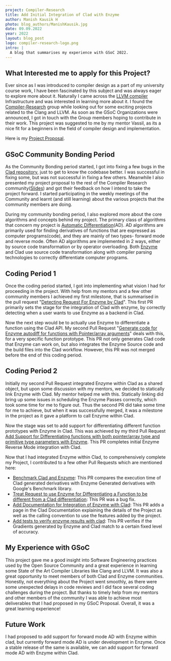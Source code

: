 ```yaml
---
project: Compiler-Research
title: Add Initial Integration of Clad with Enzyme 
author: Manish Kausik H
photo: blog_authors/ManishKausik.jpg
date: 09.09.2022
year: 2022
layout: blog_post
logo: compiler-research-logo.png   
intro: |
  A blog that summarises my experience with GSoC 2022. 
---
```

## What Interested me to apply for this Project?
Ever since as I was introduced to compiler design as a part of my university course work, I have been fascinated by this subject and was always eager to explore more about it. Naturally
I came across the [LLVM compiler](https://llvm.org) Infrastructure and was interested in learning more about it. I found the [Compiler-Research](https://compiler-research.org/) group while looking out for some exciting projects related to the Clang and LLVM. As soon as the GSoC Organizations were announced, I got in touch with the Group members hoping to contribute in their work. This project was suggested to me by my mentor Vassil, as its a nice fit for a beginners in the field of compiler design and implementation.

Here is my [Project Proposal](https://compiler-research.org/assets/docs/Manish_Kausik_H_Proposal_2022.pdf).

## GSoC Community Bonding Period
As the Community Bonding period started, I got into fixing a few bugs in the [Clad repository](https://github.com/vgvassilev/clad), just to get to know the codebase better. I was successful in fixing some, but was not successful in fixing a few others. Meanwhile I also presented my project proposal to the rest of the Compiler Research community([Slides](https://compiler-research.org/assets/presentations/CaaS_Weekly_01_05_2022_Manish_Add_Initial_Integration_of_Clad_with_Enzyme.pdf)) and got their feedback on how I intend to take the project forward. I started participating in the weekly meetings of the Community and learnt (and still learning) about the various projects that the community members are doing.

During my community bonding period, I also explored more about the core algorithms and concepts behind my project. The primary class of algorithms that concern my project is [Automatic Differentiation](https://en.wikipedia.org/wiki/Automatic_differentiation)(AD). AD algorithms are primarily used for finding derivatives of functions that are expressed as computer programs(code), and they are mainly of two types- forward mode and reverse mode. Often AD algorithms are implemented in 2 ways, either by source code transformation or by operator overloading. Both [Enzyme](https://enzyme.mit.edu/) and Clad use source code transformation along with compiler parsing technologies to correctly differentiate computer programs. 

## Coding Period 1
Once the coding period started, I got into implementing what vision I had for proceeding in the project. With help from my mentors and a few other community members I achieved my first milestone, that is summarised in the pull request "[Detecting Request For Enzyme by Clad](https://github.com/vgvassilev/clad/pull/460)". This first PR primarily sets the stage for the integration of Clad with enzyme, by correctly detecting when a user wants to use Enzyme as a backend in Clad.

Now the next step would be to actually use Enzyme to differentiate a function using the Clad API. My second Pull Request "[Generate code for Enzyme autodiff for functions with Pointer/array arguments](https://github.com/vgvassilev/clad/pull/466)" deals with this, for a very specific function prototype. This PR not only generates Clad code that Enzyme can work on, but also integrates the Enzyme Source code and the build files into the Clad workflow. However, this PR was not merged before the end of this coding period.

## Coding Period 2
Initially my second Pull Request integrated Enzyme within Clad as a shared object, but upon some discussion with my mentors, we decided to statically link Enzyme with Clad. My mentor helped me with this. Statically linking did bring up some issues in scheduling the Enzyme Passes correctly, which took some time for me to figure out. Thus the second PR did take some time for me to achieve, but when it was successfully merged, it was a milestone in the project as it gave a platform to call Enzyme within Clad.

Now the stage was set to add support for differentiating different function prototypes with Enzyme in Clad. This was achieved by my third Pull Request [Add Support for Differentiating functions with both pointer/array type and primitive type parameters with Enzyme](https://github.com/vgvassilev/clad/pull/486). This PR completes initial Enzyme Reverse Mode integration with Clad. 

Now that I had integrated Enzyme within Clad, to comprehensively complete my Project, I contributed to a few other Pull Requests which are mentioned here:

+ [Benchmark Clad and Enzyme](https://github.com/vgvassilev/clad/pull/491): This PR compares the execution time of Clad generated derivatives with Enzyme Generated derivatives with Google's Benchmark library.
+ [Treat Request to use Enzyme for Differentiating a Function to be different from a Clad differentiation](https://github.com/vgvassilev/clad/pull/492): This PR was a bug fix.
+ [Add Documentation for Integration of Enzyme with Clad](https://github.com/vgvassilev/clad/pull/494): This PR adds a page in the Clad Documentation explaining the details of the Project as well as the calling convention to use the features added by the project.
+ [Add tests to verify enzyme results with clad](https://github.com/vgvassilev/clad/pull/495): This PR verifies if the Gradients generated by Enzyme and Clad match to a certain fixed level of accuracy.

## My Experience with GSoC
This project gave me a good insight into Software Engineering practices used by the Open Source Community and a great experience in learning some State of the Art Compiler Libraries like Clang and LLVM. It was also a great opportunity to meet members of both Clad and Enzyme communities. Honestly, not everything about the Project went smoothly, as there were some unexpected delays in code reviews and I did face several coding challenges during the project. But thanks to timely help from my mentors and other members of the community I was able to achieve most deliverables that I had proposed in my GSoC Proposal. Overall, it was a great learning experience!

## Future Work
I had proposed to add support for forward mode AD with Enzyme within clad, but  currently forward mode AD is under development in Enzyme. Once a stable release of the same is available, we can add support for forward mode AD with Enzyme within Clad.